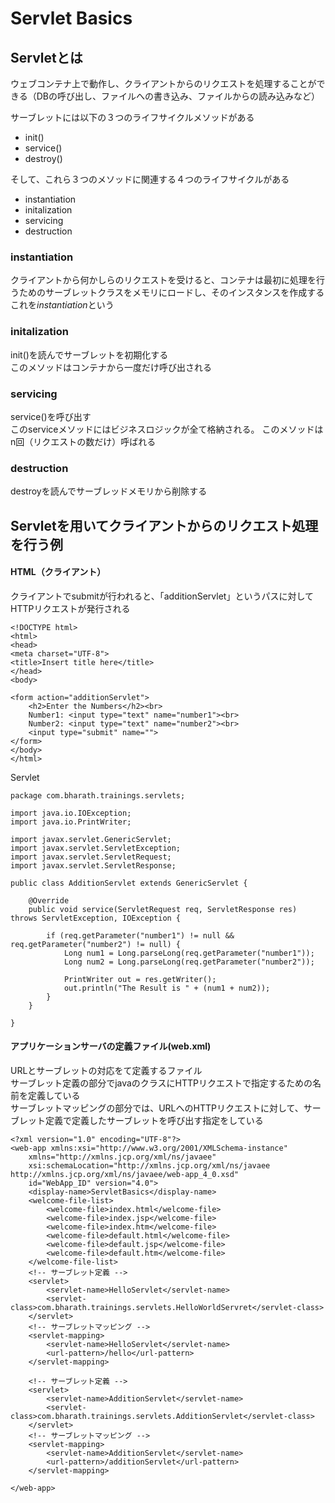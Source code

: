 # Servlet Basics
## Servletとは
ウェブコンテナ上で動作し、クライアントからのリクエストを処理することができる（DBの呼び出し、ファイルへの書き込み、ファイルからの読み込みなど）

サーブレットには以下の３つのライフサイクルメソッドがある
* init()
* service()
* destroy()

そして、これら３つのメソッドに関連する４つのライフサイクルがある
* instantiation
* initalization
* servicing
* destruction

### instantiation
クライアントから何かしらのリクエストを受けると、コンテナは最初に処理を行うためのサーブレットクラスをメモリにロードし、そのインスタンスを作成する
これを*instantiation*という

### initalization
init()を読んでサーブレットを初期化する<br>
このメソッドはコンテナから一度だけ呼び出される

### servicing
service()を呼び出す<br>
このserviceメソッドにはビジネスロジックが全て格納される。
このメソッドはn回（リクエストの数だけ）呼ばれる

### destruction
destroyを読んでサーブレッドメモリから削除する


## Servletを用いてクライアントからのリクエスト処理を行う例
#### HTML（クライアント）
クライアントでsubmitが行われると、「additionServlet」というパスに対してHTTPリクエストが発行される
```
<!DOCTYPE html>
<html>
<head>
<meta charset="UTF-8">
<title>Insert title here</title>
</head>
<body>

<form action="additionServlet">
	<h2>Enter the Numbers</h2><br>
	Number1: <input type="text" name="number1"><br>
	Number2: <input type="text" name="number2"><br>
	<input type="submit" name="">
</form>
</body>
</html>
```

Servlet
```
package com.bharath.trainings.servlets;

import java.io.IOException;
import java.io.PrintWriter;

import javax.servlet.GenericServlet;
import javax.servlet.ServletException;
import javax.servlet.ServletRequest;
import javax.servlet.ServletResponse;

public class AdditionServlet extends GenericServlet {

	@Override
	public void service(ServletRequest req, ServletResponse res) throws ServletException, IOException {

		if (req.getParameter("number1") != null && req.getParameter("number2") != null) {
			Long num1 = Long.parseLong(req.getParameter("number1"));
			Long num2 = Long.parseLong(req.getParameter("number2"));

			PrintWriter out = res.getWriter();
			out.println("The Result is " + (num1 + num2));
		}
	}

}

```

#### アプリケーションサーバの定義ファイル(web.xml)
URLとサーブレットの対応をて定義するファイル<br>
サーブレット定義の部分でjavaのクラスにHTTPリクエストで指定するための名前を定義している<br>
サーブレットマッピングの部分では、URLへのHTTPリクエストに対して、サーブレット定義で定義したサーブレットを呼び出す指定をしている
```
<?xml version="1.0" encoding="UTF-8"?>
<web-app xmlns:xsi="http://www.w3.org/2001/XMLSchema-instance"
	xmlns="http://xmlns.jcp.org/xml/ns/javaee"
	xsi:schemaLocation="http://xmlns.jcp.org/xml/ns/javaee http://xmlns.jcp.org/xml/ns/javaee/web-app_4_0.xsd"
	id="WebApp_ID" version="4.0">
	<display-name>ServletBasics</display-name>
	<welcome-file-list>
		<welcome-file>index.html</welcome-file>
		<welcome-file>index.jsp</welcome-file>
		<welcome-file>index.htm</welcome-file>
		<welcome-file>default.html</welcome-file>
		<welcome-file>default.jsp</welcome-file>
		<welcome-file>default.htm</welcome-file>
	</welcome-file-list>
	<!-- サーブレット定義 -->
	<servlet>
		<servlet-name>HelloServlet</servlet-name>
		<servlet-class>com.bharath.trainings.servlets.HelloWorldServret</servlet-class>
	</servlet>
	<!-- サーブレットマッピング -->
	<servlet-mapping>
		<servlet-name>HelloServlet</servlet-name>
		<url-pattern>/hello</url-pattern>
	</servlet-mapping>

	<!-- サーブレット定義 -->
	<servlet>
		<servlet-name>AdditionServlet</servlet-name>
		<servlet-class>com.bharath.trainings.servlets.AdditionServlet</servlet-class>
	</servlet>
	<!-- サーブレットマッピング -->
	<servlet-mapping>
		<servlet-name>AdditionServlet</servlet-name>
		<url-pattern>/additionServlet</url-pattern>
	</servlet-mapping>

</web-app>
```
